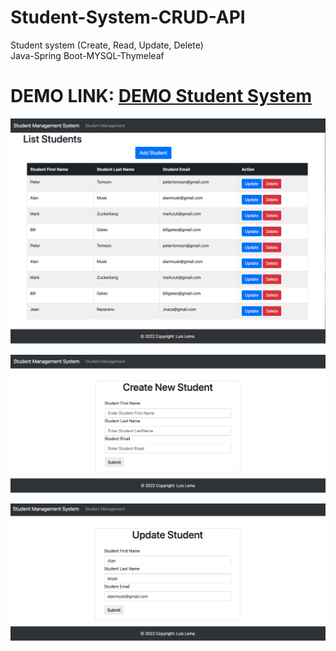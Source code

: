 # Student-System-CRUD-API
Student system (Create, Read, Update, Delete)<br>
Java-Spring Boot-MYSQL-Thymeleaf
# DEMO LINK: [DEMO Student System](http://luislemaspringbootawsstudentsystem-env.eba-upjv7bxn.us-east-2.elasticbeanstalk.com/students)

![](Captures/C1.png)

![](Captures/C2.png)

![](Captures/C3.png)
